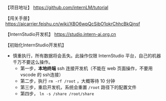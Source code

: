 【项目地址】
https://github.com/internLM/tutorial

【闯关手册】
https://aicarrier.feishu.cn/wiki/XBO6wpQcSibO1okrChhcBkQjnsf

【InternStudio开发机】
https://studio.intern-ai.org.cn

【初始化InternStudio开发机】
- 慎重执行，所有数据将会丢失。此操作仅限 InternStudio 平台，自己的机器千万不要这么操作。
   - 第一步，**本地终端** ssh 连接开发机（不能在 web 页面操作，不要用 vscode 的 ssh连接）
   - 第二步，执行 `rm -rf /root` ，大概等待 10 分钟
   - 第三步，重启开发机，系统会重置 `/root` 路径下的配置文件
   - 第四步， `ln -s /share /root/share`
